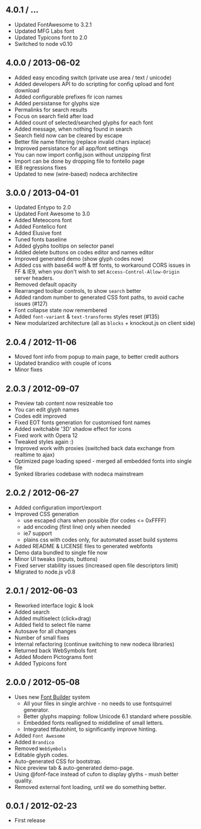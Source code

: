 4.0.1 / ...
------------------

* Updated FontAwesome to 3.2.1
* Updated MFG Labs font
* Updated Typicons font to 2.0
* Switched to node v0.10


4.0.0 / 2013-06-02
------------------

* Added easy encoding switch (private use area / text / unicode)
* Added developers API to do scripting for config upload and font download
* Added configurable prefixes fir icon names
* Added persistanse for glyphs size
* Permalinks for search results
* Focus on search field after load
* Added count of selected/searched glyphs for each font
* Added message, when nothing found in search
* Search field now can be cleared by escape
* Better file name filtering (replace invalid chars inplace)
* Improved persistance for all app/font settings
* You can now import config.json without unzipping first
* Import can be done by dropping file to fontello page
* IE8 regressions fixes
* Updated to new (wire-based) nodeca architectire


3.0.0 / 2013-04-01
------------------

* Updated Entypo to 2.0
* Updated Font Awesome to 3.0
* Added Meteocons font
* Added Fontelico font
* Added Elusive font
* Tuned fonts baseline
* Added glyphs tooltips on selector panel
* Added delete buttons on codes editor and names editor
* Improved generated demo (show glyph codes now)
* Added css with base64 woff & ttf fonts, to workaround CORS issues in FF & IE9,
  when you don't wish to set `Access-Control-Allow-Origin` server headers.
* Removed default opacity
* Rearranged toolbar controls, to show `search` better
* Added random number to generated CSS font paths, to avoid cache issues (#127)
* Font collapse state now remembered
* Added `font-variant` & `text-transforms` styles reset (#135)
* New modularized architecture (all as `blocks` + knockout.js on client side)


2.0.4 / 2012-11-06
------------------

* Moved font info from popup to main page, to better credit authors
* Updated brandico with couple of icons
* Minor fixes


2.0.3 / 2012-09-07
------------------

* Preview tab content now resizeable too
* You can edit glyph names
* Codes edit improved
* Fixed EOT fonts generation for customised font names
* Added switchable '3D' shadow effect for icons
* Fixed work with Opera 12
* Tweaked styles again :)
* Improved work with proxies (switched back data exchange from realtime to ajax)
* Optimized page loading speed - merged all embedded fonts into single file
* Synked libraries codebase with nodeca mainstream


2.0.2 / 2012-06-27
------------------

* Added configuration import/export
* Improved CSS generation
  - use escaped chars when possible (for codes <= 0xFFFF)
  - add encoding (first line) only when needed
  - ie7 support
  - plains css with codes only, for automated asset build systems
* Added README & LICENSE files to generated webfonts
* Demo data bundled to single file now
* Minor UI tweaks (inputs, buttons)
* Fixed server stability issues (increased open file descriptors limit)
* Migrated to node.js v0.8


2.0.1 / 2012-06-03
------------------

* Reworked interface logic & look
* Added search
* Added multiselect (click+drag)
* Added field to select file name
* Autosave for all changes
* Number of small fixes
* Internal refactoring (continue switching to new nodeca libraries)
* Returned back WebSymbols font
* Added Modern Pictograms font
* Added Typicons font


2.0.0 / 2012-05-08
------------------

* Uses new [Font Builder](https://github.com/fontello/font-builder) system
  - All your files in single archive - no needs to use fontsquirrel generator.
  - Better glyphs mapping: follow Unicode 6.1 standard where possible.
  - Embedded fonts realligned to middleline of small letters.
  - Integrated ttfautohint, to significantly improve hinting.
* Added `Font Awesome`
* Added `Brandico`
* Removed `WebSymbols`
* Editable glyph codes.
* Auto-generated CSS for bootstrap.
* Nice preview tab & auto-generated demo-page.
* Using @fonf-face instead of cufon to display glyths - mush better quality.
* Removed external font loading, until we do something better.


0.0.1 / 2012-02-23
------------------

* First release

